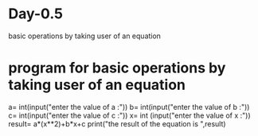# Day-0.5
basic operations by taking user of an equation
# program for basic operations by taking user of an equation
a= int(input("enter the value of a :"))
b= int(input("enter the value of b :"))
c= int(input("enter the value of c :"))
x= int (input("enter the value of x :"))
result= a*(x**2)+b*x+c
print("the result of the equation is ",result)
